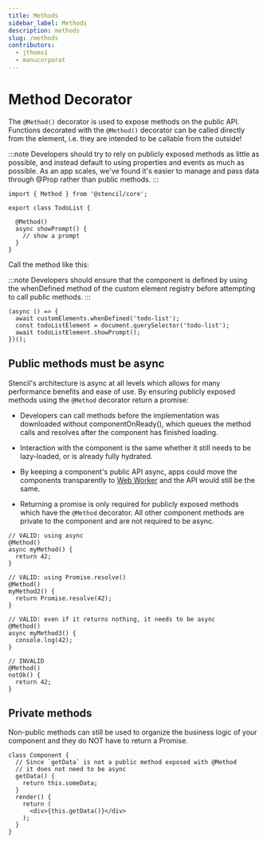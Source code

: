 ```yaml
---
title: Methods
sidebar_label: Methods
description: methods
slug: /methods
contributors:
  - jthoms1
  - manucorporat
---
```


# Method Decorator

The `@Method()` decorator is used to expose methods on the public API. Functions decorated with the `@Method()` decorator can be called directly from the element, i.e. they are intended to be callable from the outside!

:::note
Developers should try to rely on publicly exposed methods as little as possible, and instead default to using properties and events as much as possible. As an app scales, we've found it's easier to manage and pass data through @Prop rather than public methods.
:::

```tsx
import { Method } from '@stencil/core';

export class TodoList {

  @Method()
  async showPrompt() {
    // show a prompt
  }
}
```

Call the method like this:

:::note
Developers should ensure that the component is defined by using the whenDefined method of the custom element registry before attempting to call public methods.
:::

```tsx
(async () => {
  await customElements.whenDefined('todo-list');
  const todoListElement = document.querySelector('todo-list');
  await todoListElement.showPrompt();
})();
```

## Public methods must be async

Stencil's architecture is async at all levels which allows for many performance benefits and ease of use. By ensuring publicly exposed methods using the `@Method` decorator return a promise:

- Developers can call methods before the implementation was downloaded without componentOnReady(), which queues the method calls and resolves after the component has finished loading.

- Interaction with the component is the same whether it still needs to be lazy-loaded, or is already fully hydrated.

- By keeping a component's public API async, apps could move the components transparently to [Web Worker](https://developer.mozilla.org/en-US/docs/Web/API/Web_Workers_API) and the API would still be the same.

- Returning a promise is only required for publicly exposed methods which have the `@Method` decorator. All other component methods are private to the component and are not required to be async.


```tsx
// VALID: using async
@Method()
async myMethod() {
  return 42;
}

// VALID: using Promise.resolve()
@Method()
myMethod2() {
  return Promise.resolve(42);
}

// VALID: even if it returns nothing, it needs to be async
@Method()
async myMethod3() {
  console.log(42);
}

// INVALID
@Method()
notOk() {
  return 42;
}
```

## Private methods

Non-public methods can still be used to organize the business logic of your component and they do NOT have to return a Promise.

```tsx
class Component {
  // Since `getData` is not a public method exposed with @Method
  // it does not need to be async
  getData() {
    return this.someData;
  }
  render() {
    return (
      <div>{this.getData()}</div>
    );
  }
}
```
